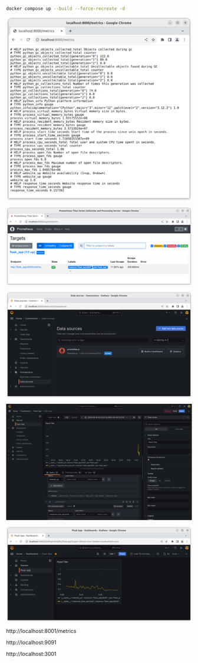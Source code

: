 ```sh
docker compose up --build --force-recreate -d
```

[![flask_app](/assets/images/flask_app.png 'Flask App Python Metrics')](https://flask.palletsprojects.com/en/3.0.x/)

[![prometheus_target](/assets/images/prometheus_target.png 'Prometheus Target')](https://prometheus.io/)

[![grafana-datasource](/assets/images/grafana_ds_prom.png 'Grafana DataSource Prometheus')](https://grafana.com/)

[![grafana-metrics](/assets/images/grafana_metrics_setup.png 'Grafana Metrics Setup')](https://grafana.com/)

[![grafana-dashboard](/assets/images/grafana_dashboard.png 'Grafana Dashboard Flask App')](https://grafana.com/)


http://localhost:8001/metrics

http://localhost:9091

http://localhost:3001
